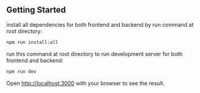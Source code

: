 ## Getting Started

install all dependencies for both frontend and backend by run command at root directory:

```bash
npm run install:all
```

run this command at root directory to run development server for both frontend and backend:

```bash
npm run dev
```

Open [http://localhost:3000](http://localhost:3000) with your browser to see the result.

